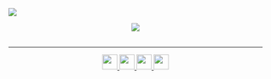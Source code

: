 [<img src="https://raadwan.com/img/banner.png">](https://raadwan.com/)
<p align="center">
  <img align="center" src="https://github-readme-stats.vercel.app/api?username=raad1masum&title_color=00e5ee&text_color=ffffff&bg_color=23262f" />
  <br>
  <br>
  <hr>
</p>
<p align="center">
  <a href="https://www.linkedin.com/in/raadwan-masum-9147bb1a5">
    <img width="30px" src="https://cdn.jsdelivr.net/npm/simple-icons@v3/icons/linkedin.svg" />
  </a>
  <a href="https://www.youtube.com/channel/UCqkuaow2vqa6b9iSaAS0VKQ?view_as=subscriber">
    <img width="30px" src="https://cdn.jsdelivr.net/npm/simple-icons@v3/icons/youtube.svg" />
  </a>
  <a href="https://www.instagram.com/raad1masum/">
    <img width="30px" src="https://cdn.jsdelivr.net/npm/simple-icons@v3/icons/instagram.svg" />
  </a>
  <a href="https://twitter.com/raad1masum">
    <img width="30px" src="https://cdn.jsdelivr.net/npm/simple-icons@v3/icons/twitter.svg" />
  </a>
</p>

